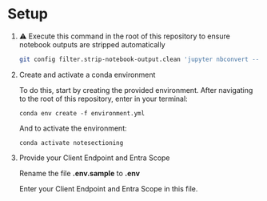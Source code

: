 # Setup

1. :warning: Execute this command in the root of this repository to ensure notebook outputs are stripped automatically

    ```bash
    git config filter.strip-notebook-output.clean 'jupyter nbconvert --ClearOutputPreprocessor.enabled=True --to=notebook --stdin --stdout --log-level=ERROR'  
    ```

2. Create and activate a conda environment

    To do this, start by creating the provided environment. After navigating to the root of this repository, enter in your terminal:
    ```
    conda env create -f environment.yml
    ```
    And to activate the environment:
    ```
    conda activate notesectioning
    ```

3. Provide your Client Endpoint and Entra Scope

    Rename the file **.env.sample** to **.env**

    Enter your Client Endpoint and Entra Scope in this file.